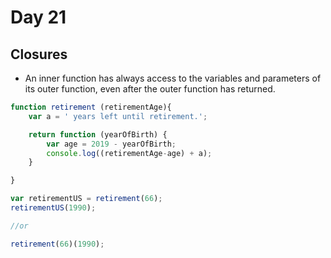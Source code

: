 # Day 21
## Closures

* An inner function has always access to the variables and parameters of its outer 
function, even after the outer function has returned.
```javascript
function retirement (retirementAge){
    var a = ' years left until retirement.';

    return function (yearOfBirth) {
        var age = 2019 - yearOfBirth;
        console.log((retirementAge-age) + a);
    }

}

var retirementUS = retirement(66);
retirementUS(1990);

//or

retirement(66)(1990);

```





